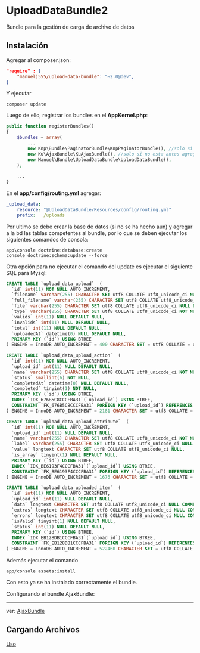 UploadDataBundle2
=================

Bundle para la gestión de carga de archivo de datos

Instalación
----

Agregar al composer.json:

```json
"require" : {
    "manuelj555/upload-data-bundle": "~2.0@dev",
}
```

Y ejecutar 

    composer update 

Luego de ello, registrar los bundles en el **AppKernel.php**:

```php
public function registerBundles()
{
    $bundles = array(
        ...
        new Knp\Bundle\PaginatorBundle\KnpPaginatorBundle(), //solo si no esta antes agregado
        new Ku\AjaxBundle\KuAjaxBundle(), //solo si no esta antes agregado
        new Manuel\Bundle\UploadDataBundle\UploadDataBundle(),
    );
    
    ...
}
```

En el **app/config/routing.yml** agregar:

```yaml
_upload_data:
    resource: "@UploadDataBundle/Resources/config/routing.yml"
    prefix:   /uploads
``` 

Por ultimo se debe crear la base de datos (si no se ha hecho aun) y agregar a la bd las tablas competentes al bundle, por lo que se deben ejecutar los siguientes comandos de consola:

    app\console doctrine:database:create
    console doctrine:schema:update --force
    
Otra opción para no ejecutar el comando del update es ejecutar el siguiente SQL para Mysql:

```sql
CREATE TABLE `upload_data_upload`  (
  `id` int(11) NOT NULL AUTO_INCREMENT,
  `filename` varchar(255) CHARACTER SET utf8 COLLATE utf8_unicode_ci NULL DEFAULT NULL,
  `full_filename` varchar(255) CHARACTER SET utf8 COLLATE utf8_unicode_ci NULL DEFAULT NULL,
  `file` varchar(255) CHARACTER SET utf8 COLLATE utf8_unicode_ci NULL DEFAULT NULL,
  `type` varchar(255) CHARACTER SET utf8 COLLATE utf8_unicode_ci NOT NULL,
  `valids` int(11) NULL DEFAULT NULL,
  `invalids` int(11) NULL DEFAULT NULL,
  `total` int(11) NULL DEFAULT NULL,
  `uploadedAt` datetime(0) NULL DEFAULT NULL,
  PRIMARY KEY (`id`) USING BTREE
) ENGINE = InnoDB AUTO_INCREMENT = 400 CHARACTER SET = utf8 COLLATE = utf8_unicode_ci ROW_FORMAT = Compact;

CREATE TABLE `upload_data_upload_action`  (
  `id` int(11) NOT NULL AUTO_INCREMENT,
  `upload_id` int(11) NULL DEFAULT NULL,
  `name` varchar(255) CHARACTER SET utf8 COLLATE utf8_unicode_ci NOT NULL,
  `status` smallint(6) NOT NULL,
  `completedAt` datetime(0) NULL DEFAULT NULL,
  `completed` tinyint(1) NOT NULL,
  PRIMARY KEY (`id`) USING BTREE,
  INDEX `IDX_676B5C8CCCFBA31`(`upload_id`) USING BTREE,
  CONSTRAINT `FK_676B5C8CCCFBA31` FOREIGN KEY (`upload_id`) REFERENCES `upload_data_upload` (`id`) ON DELETE RESTRICT ON UPDATE RESTRICT
) ENGINE = InnoDB AUTO_INCREMENT = 2181 CHARACTER SET = utf8 COLLATE = utf8_unicode_ci ROW_FORMAT = Compact;

CREATE TABLE `upload_data_upload_attribute`  (
  `id` int(11) NOT NULL AUTO_INCREMENT,
  `upload_id` int(11) NULL DEFAULT NULL,
  `name` varchar(255) CHARACTER SET utf8 COLLATE utf8_unicode_ci NOT NULL,
  `label` varchar(255) CHARACTER SET utf8 COLLATE utf8_unicode_ci NULL DEFAULT NULL,
  `value` longtext CHARACTER SET utf8 COLLATE utf8_unicode_ci NULL,
  `is_array` tinyint(1) NULL DEFAULT NULL,
  PRIMARY KEY (`id`) USING BTREE,
  INDEX `IDX_BE6193F4CCCFBA31`(`upload_id`) USING BTREE,
  CONSTRAINT `FK_BE6193F4CCCFBA31` FOREIGN KEY (`upload_id`) REFERENCES `upload_data_upload` (`id`) ON DELETE RESTRICT ON UPDATE RESTRICT
) ENGINE = InnoDB AUTO_INCREMENT = 1676 CHARACTER SET = utf8 COLLATE = utf8_unicode_ci ROW_FORMAT = Compact;

CREATE TABLE `upload_data_uploaded_item`  (
  `id` int(11) NOT NULL AUTO_INCREMENT,
  `upload_id` int(11) NULL DEFAULT NULL,
  `data` longtext CHARACTER SET utf8 COLLATE utf8_unicode_ci NULL COMMENT '(DC2Type:array)',
  `extras` longtext CHARACTER SET utf8 COLLATE utf8_unicode_ci NULL COMMENT '(DC2Type:json_array)',
  `errors` longtext CHARACTER SET utf8 COLLATE utf8_unicode_ci NULL COMMENT '(DC2Type:array)',
  `isValid` tinyint(1) NULL DEFAULT NULL,
  `status` int(11) NULL DEFAULT NULL,
  PRIMARY KEY (`id`) USING BTREE,
  INDEX `IDX_EB128DB1CCCFBA31`(`upload_id`) USING BTREE,
  CONSTRAINT `FK_EB128DB1CCCFBA31` FOREIGN KEY (`upload_id`) REFERENCES `upload_data_upload` (`id`) ON DELETE RESTRICT ON UPDATE RESTRICT
) ENGINE = InnoDB AUTO_INCREMENT = 522460 CHARACTER SET = utf8 COLLATE = utf8_unicode_ci ROW_FORMAT = Compact;
```

Además ejecutar el comando 
    
    app/console assets:install

Con esto ya se ha instalado correctamente el bundle.


Configurando el bundle AjaxBundle:
___________

 ver: [AjaxBundle](https://github.com/manuelj555/AjaxBundle#flash-messages)

## Cargando Archivos

[Uso](./Resources/doc/usage.md)

